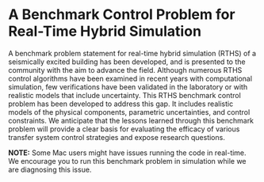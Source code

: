 # A Benchmark Control Problem for Real-Time Hybrid Simulation
A benchmark problem statement for real-time hybrid simulation (RTHS) of a seismically excited building has been developed, and is presented to the community with the aim to advance the field. Although numerous RTHS control algorithms have been examined in recent years with computational simulation, few verifications have been validated in the laboratory or with realistic models that include uncertainty. This RTHS benchmark control problem has been developed to address this gap. It includes realistic models of the physical components, parametric uncertainties, and control constraints. We anticipate that the lessons learned through this benchmark problem will provide a clear basis for evaluating the efficacy of various transfer system control strategies and expose research questions.

**NOTE:** Some Mac users might have issues running the code in real-time. We encourage you to run this benchmark problem in simulation while we are diagnosing this issue.
